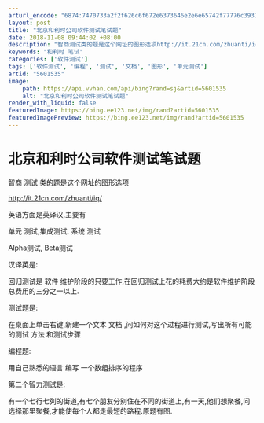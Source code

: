 ```yaml
---
arturl_encode: "6874:7470733a2f2f626c6f672e6373646e2e6e65742f77776c3931:302f61727469636c652f64657461696c732f35363031353335"
layout: post
title: "北京和利时公司软件测试笔试题"
date: 2018-11-08 09:44:02 +08:00
description: "智商测试类的题是这个网址的图形选项http://it.21cn.com/zhuanti/iq/英语方"
keywords: "和利时 笔试"
categories: ['软件测试']
tags: ['软件测试', '编程', '测试', '文档', '图形', '单元测试']
artid: "5601535"
image:
    path: https://api.vvhan.com/api/bing?rand=sj&artid=5601535
    alt: "北京和利时公司软件测试笔试题"
render_with_liquid: false
featuredImage: https://bing.ee123.net/img/rand?artid=5601535
featuredImagePreview: https://bing.ee123.net/img/rand?artid=5601535
---
```


# 北京和利时公司软件测试笔试题

智商
测试
类的题是这个网址的图形选项
  
  
<http://it.21cn.com/zhuanti/iq/>
  
  
英语方面是英译汉,主要有
  
  

单元
测试,集成测试,
系统
测试
  
  
Alpha测试, Beta测试
  
  
汉译英是:
  
  
回归测试是
软件
维护阶段的只要工作,在回归测试上花的耗费大约是软件维护阶段总费用的三分之一以上.
  
  
测试题是:
  
  
在桌面上单击右键,新建一个文本
文档
,问如何对这个过程进行测试,写出所有可能的测试
方法
和测试步骤
  
  
编程题:
  
  
用自己熟悉的语言
编写
一个数组排序的程序
  
  
第二个智力测试是:
  
  
有一个七行七列的街道,有七个朋友分别住在不同的街道上,有一天,他们想聚餐,问选择那里聚餐,才能使每个人都走最短的路程.原题有图.